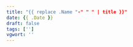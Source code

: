 ```yaml
---
title: "{{ replace .Name "-" " " | title }}"
date: {{ .Date }}
draft: false
tags: ['']
vgwort: ''
---
```


